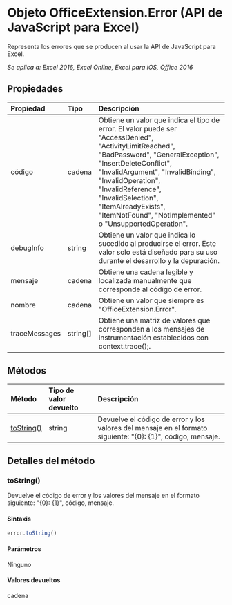 # <a name="officeextension.error-object-(javascript-api-for-excel)"></a>Objeto OfficeExtension.Error (API de JavaScript para Excel)

Representa los errores que se producen al usar la API de JavaScript para Excel.

_Se aplica a: Excel 2016, Excel Online, Excel para iOS, Office 2016_

## <a name="properties"></a>Propiedades
| Propiedad     | Tipo   |Descripción
|:---------------|:--------|:----------|
|código|cadena|Obtiene un valor que indica el tipo de error. El valor puede ser "AccessDenied", "ActivityLimitReached", "BadPassword", "GeneralException", "InsertDeleteConflict", "InvalidArgument", "InvalidBinding", "InvalidOperation", "InvalidReference", "InvalidSelection", "ItemAlreadyExists", "ItemNotFound", "NotImplemented" o "UnsupportedOperation". |
|debugInfo|string|Obtiene un valor que indica lo sucedido al producirse el error. Este valor solo está diseñado para su uso durante el desarrollo y la depuración.  |
|mensaje |cadena| Obtiene una cadena legible y localizada manualmente que corresponde al código de error.|
|nombre |cadena| Obtiene un valor que siempre es "OfficeExtension.Error". |
|traceMessages |string[]| Obtiene una matriz de valores que corresponden a los mensajes de instrumentación establecidos con context.trace();. |

## <a name="methods"></a>Métodos

| Método           | Tipo de valor devuelto    |Descripción|
|:---------------|:--------|:----------|
|[toString()](#tostring)|string|Devuelve el código de error y los valores del mensaje en el formato siguiente: "{0}: {1}", código, mensaje.|

## <a name="method-details"></a>Detalles del método

### <a name="tostring()"></a>toString()
Devuelve el código de error y los valores del mensaje en el formato siguiente: "{0}: {1}", código, mensaje.

#### <a name="syntax"></a>Sintaxis
```js
error.toString()
```

#### <a name="parameters"></a>Parámetros
Ninguno

#### <a name="returns"></a>Valores devueltos
cadena
